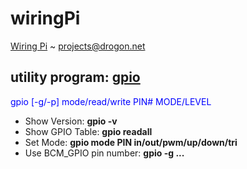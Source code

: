 # wiringPi 

[Wiring Pi](http://wiringpi.com/) ~ projects@drogon.net

## utility program: [gpio](https://projects.drogon.net/raspberry-pi/wiringpi/the-gpio-utility/)

<font color="blue">gpio [-g/-p] mode/read/write PIN# MODE/LEVEL</font>

* Show Version: **gpio -v**
* Show GPIO Table: **gpio readall**
* Set Mode: **gpio mode PIN in/out/pwm/up/down/tri**
* Use BCM_GPIO pin number: **gpio -g ...**
